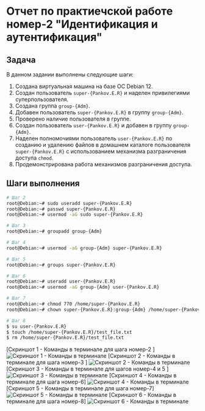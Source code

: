 # Отчет по практиечской работе номер-2 "Идентификация и аутентификация"

## Задача

В данном задании выполнены следующие шаги:

1. Создана виртуальная машина на базе ОС Debian 12.
2. Создан пользователь `super-{Pankov.E.R}` и наделен привилегиями суперпользователя.
3. Создана группа `group-{Adm}`.
4. Добавен пользователь `super-{Pankov.E.R}` в группу `group-{Adm}`.
5. Проверено наличие пользователя в группе.
6. Создан пользователь `user-{Pankov.E.R}` и добавен в группу `group-{Adm}`.
7. Наделен полномочиями пользователь `user-{Pankov.E.R}` по созданию и удалению файлов в домашнем каталоге пользователя `super-{Pankov.E.R}` с использованием механизма разграничения доступа `chmod`.
8. Продемонстрирована работа механизмов разграничения доступа.

## Шаги выполнения

```bash
# Шаг 2
root@Debian:~# sudo useradd super-{Pankov.E.R}
root@Debian:~# passwd super-{Pankov.E.R}
root@Debian:~# usermod -aG sudo super-{Pankov.E.R}

# Шаг 3
root@Debian:~# groupadd group-{Adm}

# Шаг 4
root@Debian:~# usermod -aG group-{Adm} super-{Pankov.E.R}

# Шаг 5
root@Debian:~# groups super-{Pankov.E.R}

# Шаг 6
root@Debian:~# useradd user-{Pankov.E.R}
root@Debian:~# usermod -aG group-{Adm} user-{Pankov.E.R}

# Шаг 7
root@Debian:~# chmod 770 /home/super-{Pankov.E.R}
root@Debian:~# chown super-{Pankov.E.R}:group-{Adm} /home/super-{Pankov.E.R}

# Шаг 8
$ su user-{Pankov.E.R}
$ touch /home/super-{Pankov.E.R}/test_file.txt
$ rm /home/super-{Pankov.E.R}/test_file.txt

```


[Скриншот 1 - Команды в терминале для шага номер-2 ]
![Скриншот 1 - Команды в терминале ](https://imgur.com/a/CHSTqJ1)
[Скриншот 2 - Команды в терминале для шага номер-3 ]
![Скриншот 2 - Команды в терминале ](https://imgur.com/a/SozH0lZ)
[Скриншот 3 - Команды в терминале для шагов номер-4 и 5 ]
![Скриншот 3 - Команды в терминале ](https://imgur.com/a/K2XCH21)
[Скриншот 4 - Команды в терминале для шага номер-6]
![Скриншот 4 - Команды в терминале ](https://imgur.com/a/oSVBraB)
[Скриншот 5 - Команды в терминале для шага номер-7]
![Скриншот 5 - Команды в терминале ](https://imgur.com/a/7elzVhZ)
[Скриншот 6 - Команды в терминале для шага номер-8]
![Скриншот 6 - Команды в терминале ]([https://imgur.com/a/lEZhesc](https://imgur.com/a/lEZhesc)https://imgur.com/a/lEZhesc)
